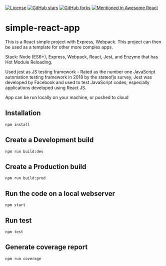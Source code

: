 [![License](https://img.shields.io/badge/license-MIT-blue.svg?style=flat-square)](https://github.com/aedilyan/simple-react-app/blob/master/LICENSE)
[![GitHub stars](https://img.shields.io/github/stars/aedilyan/simple-react-app.svg?style=flat-square)](https://github.com/aedilyan/simple-react-app/stargazers)
[![GitHub forks](https://img.shields.io/github/forks/aedilyan/simple-react-app.svg?style=flat-square)](https://github.com/aedilyan/simple-react-app/network)
[![Mentioned in Awesome React](https://awesome.re/mentioned-badge.svg)](https://github.com/enaqx/awesome-react)

# simple-react-app

This is a React simple project with Express, Webpack. This project can then be used as a template for other more complex apps.

Stack: Node (ES6+), Express, Webpack, React, Jest, and Enzyme that has Hot Module Reloading.

Used jest as JS testing framework - Rated as the number one JavaScript automation testing framework in 2018 by the stateofjs survey, Jest was developed by Facebook and used to test JavaScript codes, especially applications developed using React JS.

App can be run locally on your machine, or pushed to cloud

## Installation

    npm install

## Create a Development build

    npm run build:dev

## Create a Production build

    npm run build:prod

## Run the code on a local webserver

    npm start

## Run test

    npm test

## Generate coverage report

    npm run coverage

